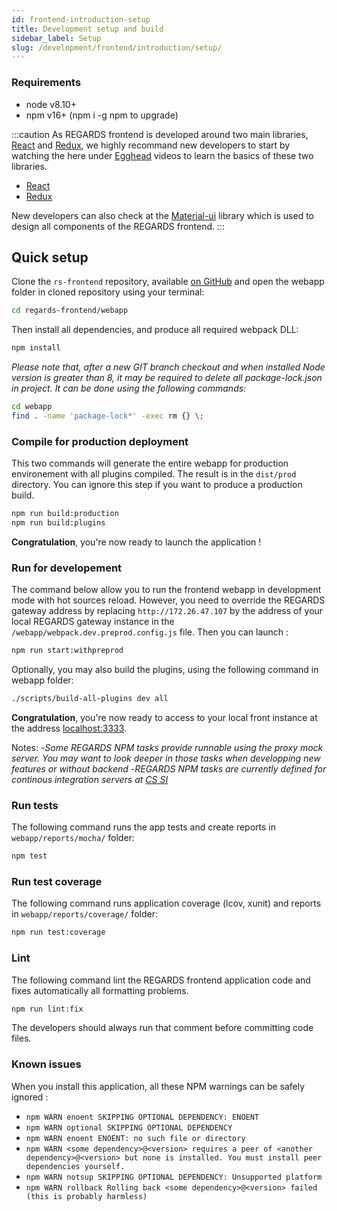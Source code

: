 ```yaml
---
id: frontend-introduction-setup
title: Development setup and build
sidebar_label: Setup
slug: /development/frontend/introduction/setup/
---
```



### Requirements

-	node v8.10+
-	npm v16+ (npm i -g npm to upgrade)

:::caution
As REGARDS frontend is developed around two main libraries, [React](https://reactjs.org) and [Redux](http://redux.js.org), we highly recommand new developers to start by watching the here under [Egghead](https://egghead.io) videos to learn the basics of these two libraries.
- [React](https://egghead.io/courses/react-native-fundamentals)
- [Redux](https://egghead.io/courses/getting-started-with-redux)
 
New developers can also check at the [Material-ui](https://v0.material-ui.com/#/components/app-bar) library which is used to design all components of the REGARDS frontend.
:::

## Quick setup

Clone the `rs-frontend` repository, available [on GitHub](https://github.com/RegardsOss/regards-frontend) and open the webapp folder in cloned repository using your terminal:

```sh
cd regards-frontend/webapp
```
Then install all dependencies, and produce all required webpack DLL:

```sh
npm install
```

*Please note that, after a new GIT branch checkout and when installed Node version is greater than 8, it may be required to delete all package-lock.json in project. It can be done using the following commands:*
```sh
cd webapp
find . -name 'package-lock*' -exec rm {} \;
```

### Compile for production deployment

This two commands will generate the entire webapp for production environement with all plugins compiled.
The result is in the `dist/prod` directory. You can ignore this step if you want to produce a production build.

```sh
npm run build:production
npm run build:plugins
```

**Congratulation**, you're now ready to launch the application !

### Run for developement

The command below allow you to run the frontend webapp in development mode with hot sources reload.
However, you need to override the REGARDS gateway address by replacing `http://172.26.47.107` by the address
of your local REGARDS gateway instance in the `/webapp/webpack.dev.preprod.config.js` file. Then you can launch :

```sh
npm run start:withpreprod
```

Optionally, you may also build the plugins, using the following command in webapp folder:

```sh
./scripts/build-all-plugins dev all
```

**Congratulation**, you're now ready to access to your local front instance at the address [localhost:3333](http://localhost:3333).

Notes:
-_Some REGARDS NPM tasks provide runnable using the proxy mock server. You may want to look deeper in those tasks when developping new features or without backend_
-_REGARDS NPM tasks are currently defined for continous integration servers at [CS SI](https://www.c-s.fr/)_

### Run tests

The following command runs the app tests and create reports in `webapp/reports/mocha/` folder:

```sh
npm test
```

### Run test coverage

The following command runs application coverage (lcov, xunit) and reports in `webapp/reports/coverage/` folder:

```sh
npm run test:coverage
```

### Lint

The following command lint the REGARDS frontend application code and fixes automatically all formatting problems.

```sh
npm run lint:fix
```

The developers should always run that comment before committing code files.

### Known issues

When you install this application, all these NPM warnings can be safely ignored :  
- `npm WARN enoent SKIPPING OPTIONAL DEPENDENCY: ENOENT`
- `npm WARN optional SKIPPING OPTIONAL DEPENDENCY`
- `npm WARN enoent ENOENT: no such file or directory`
- `npm WARN <some dependency>@<version> requires a peer of <another dependency>@<version> but none is installed. You must install peer dependencies yourself.`
- `npm WARN notsup SKIPPING OPTIONAL DEPENDENCY: Unsupported platform`
- `npm WARN rollback Rolling back <some dependency>@<version> failed (this is probably harmless)`
